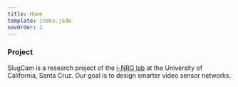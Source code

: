 ```yaml
---
title: Home
template: index.jade
navOrder: 1
---
```



### Project

SlugCam is a research project of the [i-NRG
lab](http://inrg.cse.ucsc.edu/inrgwiki) at the University of California, Santa
Cruz. Our goal is to design smarter video sensor networks.


